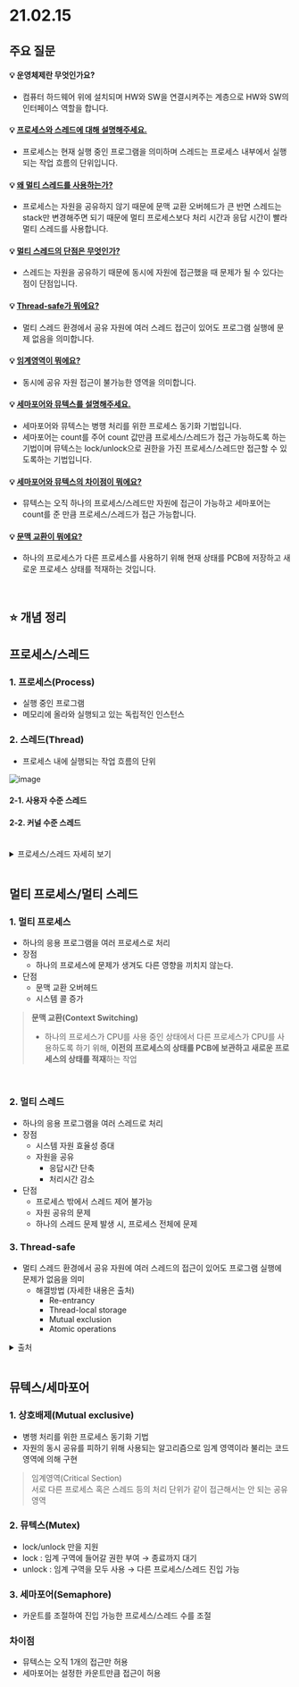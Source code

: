 # 21.02.15

## 주요 질문
#### 💡 운영체제란 무엇인가요?
* 컴퓨터 하드웨어 위에 설치되며 HW와 SW을 연결시켜주는 계층으로 HW와 SW의 인터페이스 역할을 합니다.  

#### 💡 [프로세스와 스레드에 대해 설명해주세요.](#프로세스스레드)
   * 프로세스는 현재 실행 중인 프로그램을 의미하며 스레드는 프로세스 내부에서 실행되는 작업 흐름의 단위입니다.
   
#### 💡 [왜 멀티 스레드를 사용하는가?](#2-멀티-스레드)
   * 프로세스는 자원을 공유하지 않기 때문에 문맥 교환 오버헤드가 큰 반면 스레드는 stack만 변경해주면 되기 때문에 멀티 프로세스보다 처리 시간과 응답 시간이 빨라 멀티 스레드를 사용합니다.
   
#### 💡 [멀티 스레드의 단점은 무엇인가?](#2-멀티-스레드)  
   * 스레드는 자원을 공유하기 때문에 동시에 자원에 접근했을 때 문제가 될 수 있다는 점이 단점입니다.

#### 💡 [Thread-safe가 뭐에요?](#3-thread-safe)  
* 멀티 스레드 환경에서 공유 자원에 여러 스레드 접근이 있어도 프로그램 실행에 문제 없음을 의미합니다.

#### 💡 [임계영역이 뭐에요?](#뮤텍스세마포어)
* 동시에 공유 자원 접근이 불가능한 영역을 의미합니다.

#### 💡 [세마포어와 뮤텍스를 설명해주세요.](#뮤텍스세마포어)  
* 세마포어와 뮤텍스는 병행 처리를 위한 프로세스 동기화 기법입니다.
* 세마포어는 count를 주어 count 값만큼 프로세스/스레드가 접근 가능하도록 하는 기법이며 뮤텍스는 lock/unlock으로 권한을 가진 프로세스/스레드만 접근할 수 있도록하는 기법입니다.

#### 💡 [세마포어와 뮤텍스의 차이점이 뭐에요?](#차이점)
* 뮤텍스는 오직 하나의 프로세스/스레드만 자원에 접근이 가능하고 세마포어는 count를 준 만큼 프로세스/스레드가 접근 가능합니다.

#### 💡 [문맥 교환이 뭐에요?](#멀티-프로세스)
* 하나의 프로세스가 다른 프로세스를 사용하기 위해 현재 상태를 PCB에 저장하고 새로운 프로세스 상태를 적재하는 것입니다.


<br/>

## ⭐ 개념 정리

## 프로세스/스레드
### 1. 프로세스(Process)
   * 실행 중인 프로그램
   * 메모리에 올라와 실행되고 있는 독립적인 인스턴스

### 2. 스레드(Thread)
   * 프로세스 내에 실행되는 작업 흐름의 단위

   ![image](https://user-images.githubusercontent.com/36289638/107939008-7fe8b980-6fc9-11eb-88ac-22e1ff5c7b1c.png)  

#### 2-1. 사용자 수준 스레드  


#### 2-2. 커널 수준 스레드

<br/>

<details markdown="1">
    <summary>프로세스/스레드 자세히 보기</summary>
    <!--summary 아래 빈칸 공백 두고 내용을 적는공간-->
    https://velog.io/@raejoonee/%ED%94%84%EB%A1%9C%EC%84%B8%EC%8A%A4%EC%99%80-%EC%8A%A4%EB%A0%88%EB%93%9C%EC%9D%98-%EC%B0%A8%EC%9D%B4
</details>

<br/>

## 멀티 프로세스/멀티 스레드
### 1. 멀티 프로세스  
* 하나의 응용 프로그램을 여러 프로세스로 처리
* 장점
    * 하나의 프로세스에 문제가 생겨도 다른 영향을 끼치지 않는다.
* 단점
    * 문맥 교환 오버헤드
    * 시스템 콜 증가

>**문맥 교환(Context Switching)**
>* 하나의 프로세스가 CPU를 사용 중인 상태에서 다른 프로세스가 CPU를 사용하도록 하기 위해, **이전의 프로세스의 상태를 PCB에 보관하고 새로운 프로세스의 상태를 적재**하는 작업

<br/>

### 2. 멀티 스레드
* 하나의 응용 프로그램을 여러 스레드로 처리
* 장점
    * 시스템 자원 효율성 증대
    * 자원을 공유  
        * 응답시간 단축
        * 처리시간 감소
* 단점
    * 프로세스 밖에서 스레드 제어 불가능
    * 자원 공유의 문제
    * 하나의 스레드 문제 발생 시, 프로세스 전체에 문제

### 3. Thread-safe
* 멀티 스레드 환경에서 공유 자원에 여러 스레드의 접근이 있어도 프로그램 실행에 문제가 없음을 의미
    * 해결방법 (자세한 내용은 출처)
        * Re-entrancy
        * Thread-local storage
        * Mutual exclusion
        * Atomic operations

<details markdown="1">
    <summary>출처</summary>
    <!--summary 아래 빈칸 공백 두고 내용을 적는공간-->
    https://greatleee.github.io/what_is_the_thread_safety
</details>

<br/>  

## 뮤텍스/세마포어
### 1. 상호배제(Mutual exclusive)  
* 병행 처리를 위한 프로세스 동기화 기법  
* 자원의 동시 공유를 피하기 위해 사용되는 알고리즘으로 임계 영역이라 불리는 코드 영역에 의해 구현
> 임계영역(Critical Section)  
> 서로 다른 프로세스 혹은 스레드 등의 처리 단위가 같이 접근해서는 안 되는 공유 영역

### 2. 뮤텍스(Mutex)  
* lock/unlock 만을 지원
* lock : 임계 구역에 들어갈 권한 부여 → 종료까지 대기
* unlock : 임계 구역을 모두 사용 → 다른 프로세스/스레드 진입 가능

### 3. 세마포어(Semaphore)  
* 카운트를 조절하여 진입 가능한 프로세스/스레드 수를 조절

### 차이점
* 뮤텍스는 오직 1개의 접근만 허용
* 세마포어는 설정한 카운트만큼 접근이 허용
